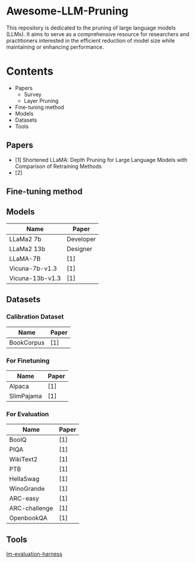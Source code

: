 # Awesome-LLM-Pruning

This repository is dedicated to the pruning of large language models (LLMs). It aims to serve as a comprehensive resource for researchers and practitioners interested in the efficient reduction of model size while maintaining or enhancing performance.

# Contents
- Papers
  - Survey
  - Layer Pruning
- Fine-tuning method
- Models
- Datasets 
- Tools


## Papers


- [1] Shortened LLaMA: Depth Pruning for Large Language Models with Comparison of Retraining Methods
- [2] 

## Fine-tuning method

## Models
| Name     | Paper         |
|----------|--------------|
| LLaMa2 7b    | Developer    | 
| LLaMa2 13b      | Designer     |
| LLaMA-7B    | [1]    | 
| Vicuna-7b-v1.3    | [1]    | 
| Vicuna-13b-v1.3    | [1]    | 

## Datasets 
### Calibration Dataset
| Name     | Paper         |
|----------|--------------|
| BookCorpus   | [1]    | 

### For Finetuning
| Name     | Paper         |
|----------|--------------|
| Alpaca    |   [1]   |
| SlimPajama      |   [1]   |

### For Evaluation
| Name     | Paper         |
|----------|--------------|
| BoolQ   |  [1]   | 
| PIQA    |    [1]  |
| WikiText2   |   [1]   |
| PTB  |   [1]   |
| HellaSwag |    [1]  |
| WinoGrande |   [1]   |
| ARC-easy |   [1]   |
| ARC-challenge |   [1]   |
| OpenbookQA |   [1]   |

## Tools
[lm-evaluation-harness](https://github.com/EleutherAI/lm-evaluation-harness)







